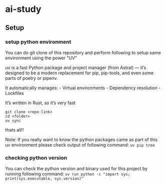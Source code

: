 # ai-study

## Setup

### setup python environment
You can do git clone of this repository and perform following to setup same environment using the power "UV"

uv is a fast Python package and project manager (from Astral) — it’s designed to be a modern replacement for pip, pip-tools, and even some parts of poetry or pipenv.

It automatically manages:
    - Virtual environments
    - Dependency resolution
    - Lockfiles

It’s written in Rust, so it’s very fast
```
git clone <repo-link>
cd <folder>
uv sync 
```
thats all!!

Note: 
If you really want to know the python packages came as part of this uv environment please check output of following command:
```uv pip tree```

### checking python version
You can check the python version and binary used for this project by running following command:
```uv run python -c "import sys; print(sys.executable, sys.version)"```


